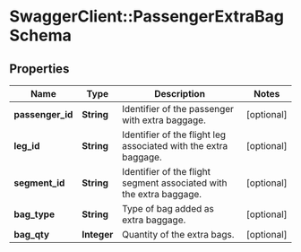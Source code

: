 # SwaggerClient::PassengerExtraBagSchema

## Properties
Name | Type | Description | Notes
------------ | ------------- | ------------- | -------------
**passenger_id** | **String** | Identifier of the passenger with extra baggage. | [optional] 
**leg_id** | **String** | Identifier of the flight leg associated with the extra baggage. | [optional] 
**segment_id** | **String** | Identifier of the flight segment associated with the extra baggage. | [optional] 
**bag_type** | **String** | Type of bag added as extra baggage. | [optional] 
**bag_qty** | **Integer** | Quantity of the extra bags. | [optional] 

